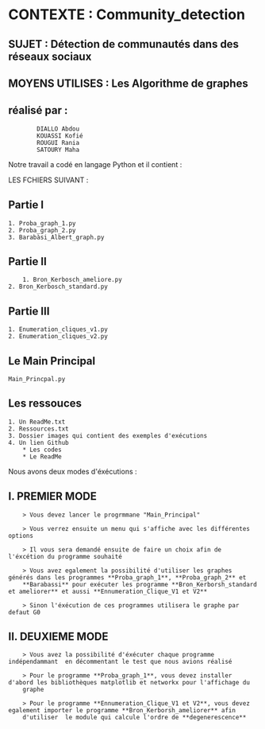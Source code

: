 # CONTEXTE : Community_detection

## SUJET : Détection de communautés dans des réseaux sociaux   


## MOYENS UTILISES : Les Algorithme de graphes

## réalisé par : 

			DIALLO Abdou
			KOUASSI Kofié
			ROUGUI Rania
			SATOURY Maha	

		
Notre travail a codé en langage Python et il contient :

LES FCHIERS  SUIVANT : 

## Partie I

	1. Proba_graph_1.py
	2. Proba_graph_2.py
	3. Barabàsi_Albert_graph.py	
	
## Partie II

    	1. Bron_Kerbosch_ameliore.py
	2. Bron_Kerbosch_standard.py
	
## Partie III

	1. Enumeration_cliques_v1.py
	2. Enumeration_cliques_v2.py
	
## Le Main Principal
	
	Main_Princpal.py

## Les ressouces

	1. Un ReadMe.txt
	2. Ressources.txt
	3. Dossier images qui contient des exemples d'exécutions
	4. Un lien Github
		* Les codes
		* Le ReadMe
	

Nous avons deux modes d'éxécutions :

##	I. PREMIER MODE

		> Vous devez lancer le progrmmane "Main_Principal"
		
		> Vous verrez ensuite un menu qui s'affiche avec les différentes options 
		
		> Il vous sera demandé ensuite de faire un choix afin de l'éxcétion du programme souhaité
		
		> Vous avez egalement la possibilité d'utiliser les graphes générés dans les programmes **Proba_graph_1**, **Proba_graph_2** et
		**Barabassi** pour exécuter les programme **Bron_Kerborsh_standard et ameliorer** et aussi **Ennumeration_Clique_V1 et V2**
		
		> Sinon l'éxécution de ces programmes utilisera le graphe par defaut G0
		
##	II. DEUXIEME MODE
	
		> Vous avez la possibilité d'éxécuter chaque programme indépendammant  en décommentant le test que nous avions réalisé
		
		> Pour le programme **Proba_graph_1**, vous devez installer d'abord les bibliothèques matplotlib et networkx pour l'affichage du
		graphe
		
		> Pour le programme **Ennumeration_Clique_V1 et V2**, vous devez egalement importer le programme **Bron_Kerborsh_ameliorer** afin  
		d'utiliser  le module qui calcule l'ordre de **degenerescence**
		
		
	



